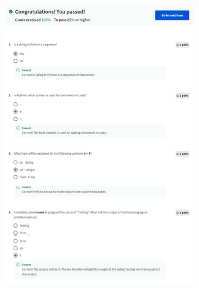![](https://github.com/CrypticFate5/Meta-Back-End-Developer-Professional-Certificate/blob/main/C2-%20Programming%20in%20Python/W-1/Practice%20Quiz-%20Knowledge%20check%20-%20Welcome%20to%20Python%20Programming/ss1.png)
